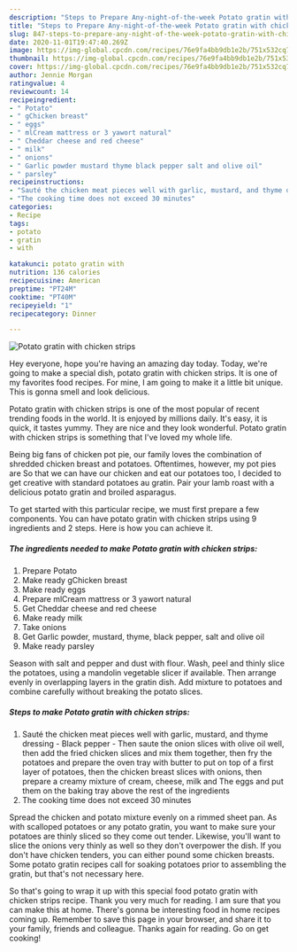 ```yaml
---
description: "Steps to Prepare Any-night-of-the-week Potato gratin with chicken strips"
title: "Steps to Prepare Any-night-of-the-week Potato gratin with chicken strips"
slug: 847-steps-to-prepare-any-night-of-the-week-potato-gratin-with-chicken-strips
date: 2020-11-01T19:47:40.269Z
image: https://img-global.cpcdn.com/recipes/76e9fa4bb9db1e2b/751x532cq70/potato-gratin-with-chicken-strips-recipe-main-photo.jpg
thumbnail: https://img-global.cpcdn.com/recipes/76e9fa4bb9db1e2b/751x532cq70/potato-gratin-with-chicken-strips-recipe-main-photo.jpg
cover: https://img-global.cpcdn.com/recipes/76e9fa4bb9db1e2b/751x532cq70/potato-gratin-with-chicken-strips-recipe-main-photo.jpg
author: Jennie Morgan
ratingvalue: 4
reviewcount: 14
recipeingredient:
- " Potato"
- " gChicken breast"
- " eggs"
- " mlCream mattress or 3 yawort natural"
- " Cheddar cheese and red cheese"
- " milk"
- " onions"
- " Garlic powder mustard thyme black pepper salt and olive oil"
- " parsley"
recipeinstructions:
- "Sauté the chicken meat pieces well with garlic, mustard, and thyme dressing  Black pepper Then saute the onion slices with olive oil well, then add the fried chicken slices and mix them together, then fry the potatoes and prepare the oven tray with butter to put on top of a first layer of potatoes, then the chicken breast slices with onions, then prepare a creamy mixture of cream, cheese, milk and The eggs and put them on the baking tray above the rest of the ingredients"
- "The cooking time does not exceed 30 minutes"
categories:
- Recipe
tags:
- potato
- gratin
- with

katakunci: potato gratin with 
nutrition: 136 calories
recipecuisine: American
preptime: "PT24M"
cooktime: "PT40M"
recipeyield: "1"
recipecategory: Dinner

---
```



![Potato gratin with chicken strips](https://img-global.cpcdn.com/recipes/76e9fa4bb9db1e2b/751x532cq70/potato-gratin-with-chicken-strips-recipe-main-photo.jpg)

Hey everyone, hope you're having an amazing day today. Today, we're going to make a special dish, potato gratin with chicken strips. It is one of my favorites food recipes. For mine, I am going to make it a little bit unique. This is gonna smell and look delicious.

Potato gratin with chicken strips is one of the most popular of recent trending foods in the world. It is enjoyed by millions daily. It's easy, it is quick, it tastes yummy. They are nice and they look wonderful. Potato gratin with chicken strips is something that I've loved my whole life.

Being big fans of chicken pot pie, our family loves the combination of shredded chicken breast and potatoes. Oftentimes, however, my pot pies are So that we can have our chicken and eat our potatoes too, I decided to get creative with standard potatoes au gratin. Pair your lamb roast with a delicious potato gratin and broiled asparagus.


To get started with this particular recipe, we must first prepare a few components. You can have potato gratin with chicken strips using 9 ingredients and 2 steps. Here is how you can achieve it.

<!--inarticleads1-->

##### The ingredients needed to make Potato gratin with chicken strips:

1. Prepare  Potato
1. Make ready  gChicken breast
1. Make ready  eggs
1. Prepare  mlCream mattress or 3 yawort natural
1. Get  Cheddar cheese and red cheese
1. Make ready  milk
1. Take  onions
1. Get  Garlic powder, mustard, thyme, black pepper, salt and olive oil
1. Make ready  parsley


Season with salt and pepper and dust with flour. Wash, peel and thinly slice the potatoes, using a mandolin vegetable slicer if available. Then arrange evenly in overlapping layers in the gratin dish. Add mixture to potatoes and combine carefully without breaking the potato slices. 

<!--inarticleads2-->

##### Steps to make Potato gratin with chicken strips:

1. Sauté the chicken meat pieces well with garlic, mustard, and thyme dressing -  Black pepper - Then saute the onion slices with olive oil well, then add the fried chicken slices and mix them together, then fry the potatoes and prepare the oven tray with butter to put on top of a first layer of potatoes, then the chicken breast slices with onions, then prepare a creamy mixture of cream, cheese, milk and The eggs and put them on the baking tray above the rest of the ingredients
1. The cooking time does not exceed 30 minutes


Spread the chicken and potato mixture evenly on a rimmed sheet pan. As with scalloped potatoes or any potato gratin, you want to make sure your potatoes are thinly sliced so they come out tender. Likewise, you&#39;ll want to slice the onions very thinly as well so they don&#39;t overpower the dish. If you don&#39;t have chicken tenders, you can either pound some chicken breasts. Some potato gratin recipes call for soaking potatoes prior to assembling the gratin, but that&#39;s not necessary here. 

So that's going to wrap it up with this special food potato gratin with chicken strips recipe. Thank you very much for reading. I am sure that you can make this at home. There's gonna be interesting food in home recipes coming up. Remember to save this page in your browser, and share it to your family, friends and colleague. Thanks again for reading. Go on get cooking!
